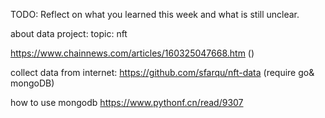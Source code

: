 TODO: Reflect on what you learned this week and what is still unclear.

about data project:
topic: nft

https://www.chainnews.com/articles/160325047668.htm ()

collect data from internet:
https://github.com/sfarqu/nft-data (require go& mongoDB)

how to use mongodb
https://www.pythonf.cn/read/9307
